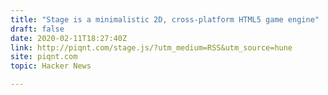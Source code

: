 ```yaml
---
title: "Stage is a minimalistic 2D, cross-platform HTML5 game engine"
draft: false
date: 2020-02-11T18:27:40Z
link: http://piqnt.com/stage.js/?utm_medium=RSS&utm_source=hune
site: piqnt.com
topic: Hacker News  

---
```

